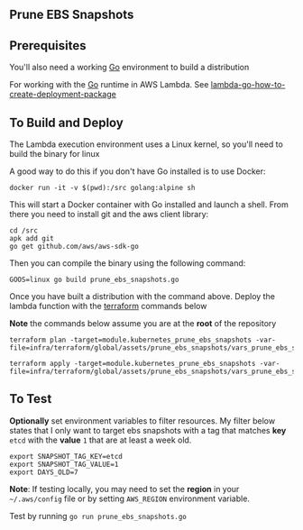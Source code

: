 ## Prune EBS Snapshots

Prerequisites
-------------

You'll also need a working [Go](www.golang.org/doc/) environment to build a distribution

For working with the [Go](www.golang.org) runtime in AWS Lambda. See [lambda-go-how-to-create-deployment-package](https://docs.aws.amazon.com/lambda/latest/dg/lambda-go-how-to-create-deployment-package.html)

To Build and Deploy
---------

The Lambda execution environment uses a Linux kernel, so you'll need to build the binary for linux

A good way to do this if you don't have Go installed is to use Docker:
```
docker run -it -v $(pwd):/src golang:alpine sh
```
This will start a Docker container with Go installed and launch a shell. From
there you need to install git and the aws client library:
```
cd /src
apk add git
go get github.com/aws/aws-sdk-go
```
Then you can compile the binary using the following command:
```
GOOS=linux go build prune_ebs_snapshots.go
```

Once you have built a distribution with the command above. Deploy the lambda function with the [terraform](https://www.terraform.io/) commands below

__Note__ the commands below assume you are at the __root__ of the repository

```
terraform plan -target=module.kubernetes_prune_ebs_snapshots -var-file=infra/terraform/global/assets/prune_ebs_snapshots/vars_prune_ebs_snapshots.tfvars

terraform apply -target=module.kubernetes_prune_ebs_snapshots -var-file=infra/terraform/global/assets/prune_ebs_snapshots/vars_prune_ebs_snapshots.tfvars
```

To Test
-------

__Optionally__ set environment variables to filter resources.  My filter below states that I only want to target 
ebs snapshots with a tag that matches __key__ `etcd` with the __value__ `1` that are at least a week old.

```
export SNAPSHOT_TAG_KEY=etcd
export SNAPSHOT_TAG_VALUE=1
export DAYS_OLD=7
```

__Note__: If testing locally, you may need to set the __region__ in your `~/.aws/config` file or by setting 
`AWS_REGION` environment variable.

Test by running
`go run prune_ebs_snapshots.go`
